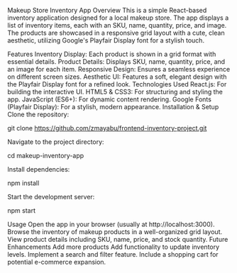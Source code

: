 Makeup Store Inventory App
Overview
This is a simple React-based inventory application designed for a local makeup store. The app displays a list of inventory items, each with an SKU, name, quantity, price, and image. The products are showcased in a responsive grid layout with a cute, clean aesthetic, utilizing Google's Playfair Display font for a stylish touch.

Features
Inventory Display: Each product is shown in a grid format with essential details.
Product Details: Displays SKU, name, quantity, price, and an image for each item.
Responsive Design: Ensures a seamless experience on different screen sizes.
Aesthetic UI: Features a soft, elegant design with the Playfair Display font for a refined look.
Technologies Used
React.js: For building the interactive UI.
HTML5 & CSS3: For structuring and styling the app.
JavaScript (ES6+): For dynamic content rendering.
Google Fonts (Playfair Display): For a stylish, modern appearance.
Installation & Setup
Clone the repository:

git clone https://github.com/zmayabu/frontend-inventory-project.git

Navigate to the project directory:

cd makeup-inventory-app

Install dependencies:

npm install

Start the development server:

npm start

Usage
Open the app in your browser (usually at http://localhost:3000).
Browse the inventory of makeup products in a well-organized grid layout.
View product details including SKU, name, price, and stock quantity.
Future Enhancements
Add more products
Add functionality to update inventory levels.
Implement a search and filter feature.
Include a shopping cart for potential e-commerce expansion.

